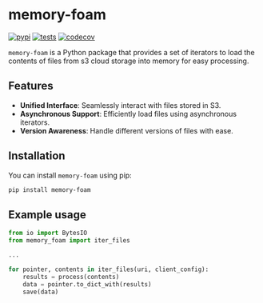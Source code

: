 # memory-foam


[![pypi](https://img.shields.io/pypi/v/memory-foam.svg)](https://pypi.org/project/memory-foam/)
[![tests](https://github.com/mattseddon/memory-foam/actions/workflows/tests.yml/badge.svg)](https://github.com/mattseddon/memory-foam/actions/workflows/tests.yml)
[![codecov](https://codecov.io/gh/mattseddon/memory-foam/graph/badge.svg?token=7TT8YRWTV9)](https://codecov.io/gh/mattseddon/memory-foam)

`memory-foam` is a Python package that provides a set of iterators to load the contents of files from s3 cloud storage into memory for easy processing.

## Features

- **Unified Interface**: Seamlessly interact with files stored in S3.
- **Asynchronous Support**: Efficiently load files using asynchronous iterators.
- **Version Awareness**: Handle different versions of files with ease.

## Installation

You can install `memory-foam` using pip:

```bash
pip install memory-foam
```

## Example usage

```python
from io import BytesIO
from memory_foam import iter_files

...

for pointer, contents in iter_files(uri, client_config):
    results = process(contents)
    data = pointer.to_dict_with(results)
    save(data)
```
